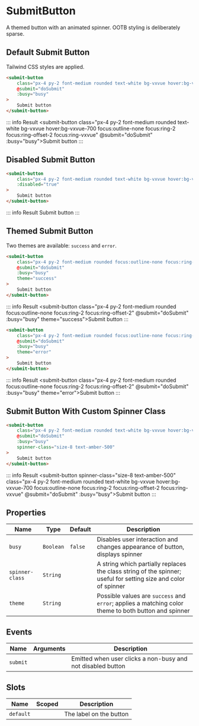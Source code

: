 <script setup>
    import SubmitButton from "../../src/components/submit-button.vue"
    import { ref } from "vue"
    const busy = ref(false)
    const doSubmit = () => { busy.value = true; setTimeout(() => busy.value = false, 3000) }
</script>

# SubmitButton

A themed button with an animated spinner. OOTB styling is deliberately sparse.

## Default Submit Button
Tailwind CSS styles are applied.
```html
<submit-button
    class="px-4 py-2 font-medium rounded text-white bg-vxvue hover:bg-vxvue-700 focus:outline-none focus:ring-2 focus:ring-offset-2 focus:ring-vxvue"
    @submit="doSubmit"
    :busy="busy"
>
    Submit button
</submit-button>
```
::: info Result
<submit-button class="px-4 py-2 font-medium rounded text-white bg-vxvue hover:bg-vxvue-700 focus:outline-none focus:ring-2 focus:ring-offset-2 focus:ring-vxvue" @submit="doSubmit" :busy="busy">Submit button</submit-button>
:::

## Disabled Submit Button
```html
<submit-button
    class="px-4 py-2 font-medium rounded text-white bg-vxvue hover:bg-vxvue-700 focus:outline-none focus:ring-2 focus:ring-offset-2 focus:ring-vxvue"
    :disabled="true"
>
    Submit button
</submit-button>
```
::: info Result
<submit-button :disabled="true" class="px-4 py-2 font-medium rounded text-white bg-vxvue hover:bg-vxvue-700 focus:outline-none focus:ring-2 focus:ring-offset-2 focus:ring-vxvue">Submit button</submit-button>
:::
## Themed Submit Button
Two themes are available: `success` and `error`.

```html
<submit-button
    class="px-4 py-2 font-medium rounded focus:outline-none focus:ring-2 focus:ring-offset-2"
    @submit="doSubmit"
    :busy="busy"
    theme="success"
>
    Submit button
</submit-button>
```
::: info Result
<submit-button class="px-4 py-2 font-medium rounded focus:outline-none focus:ring-2 focus:ring-offset-2" @submit="doSubmit" :busy="busy" theme="success">Submit button</submit-button>
:::

```html
<submit-button
    class="px-4 py-2 font-medium rounded focus:outline-none focus:ring-2 focus:ring-offset-2"
    @submit="doSubmit"
    :busy="busy"
    theme="error"
>
    Submit button
</submit-button>
```
::: info Result
<submit-button class="px-4 py-2 font-medium rounded focus:outline-none focus:ring-2 focus:ring-offset-2" @submit="doSubmit" :busy="busy" theme="error">Submit button</submit-button>
:::

## Submit Button With Custom Spinner Class
```html
<submit-button
    class="px-4 py-2 font-medium rounded text-white bg-vxvue hover:bg-vxvue-700 focus:outline-none focus:ring-2 focus:ring-offset-2 focus:ring-vxvue"
    @submit="doSubmit"
    :busy="busy"
    spinner-class="size-8 text-amber-500"
>
    Submit button
</submit-button>
```
::: info Result
<submit-button spinner-class="size-8 text-amber-500" class="px-4 py-2 font-medium rounded text-white bg-vxvue hover:bg-vxvue-700 focus:outline-none focus:ring-2 focus:ring-offset-2 focus:ring-vxvue" @submit="doSubmit" :busy="busy">Submit button</submit-button>
:::

## Properties
| Name            | Type      | Default | Description                                                                                                     |
|-----------------|-----------|---------|-----------------------------------------------------------------------------------------------------------------|
| `busy`          | `Boolean` | `false` | Disables user interaction and changes appearance of button, displays spinner                                    |
| `spinner-class` | `String`  |         | A string which partially replaces the class string of the spinner; useful for setting size and color of spinner |
| `theme`         | `String`  |         | Possible values are `success` and `error`; applies a matching color theme to both button and spinner            |

## Events
| Name     | Arguments | Description                                                 |
|----------|-----------|-------------------------------------------------------------|
| `submit` |           | Emitted when user clicks a non-busy and not disabled button |

## Slots
| Name      | Scoped | Description             |
|-----------|--------|-------------------------|
| `default` |        | The label on the button |
